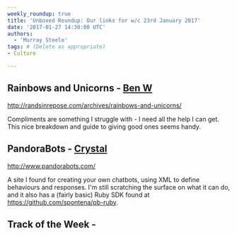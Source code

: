 ```yaml
---
weekly_roundup: true
title: 'Unboxed Roundup: Our links for w/c 23rd January 2017'
date: '2017-01-27 14:30:00 UTC'
authors:
  - 'Murray Steele'
tags: # (Delete as appropriate)
- Culture

---
```


## Rainbows and Unicorns - [Ben W](/people#ben-wong)

http://randsinrepose.com/archives/rainbows-and-unicorns/

Compliments are something I struggle with - I need all the help I can get. This
nice breakdown and guide to giving good ones seems handy.

## PandoraBots - [Crystal](/people#chris-carter)

http://www.pandorabots.com/

A site I found for creating your own chatbots, using XML to define behaviours
and responses. I'm still scratching the surface on what it can do, and it also
has a (fairly basic) Ruby SDK found at https://github.com/spontena/pb-ruby.

## Track of the Week - [](/people#)
